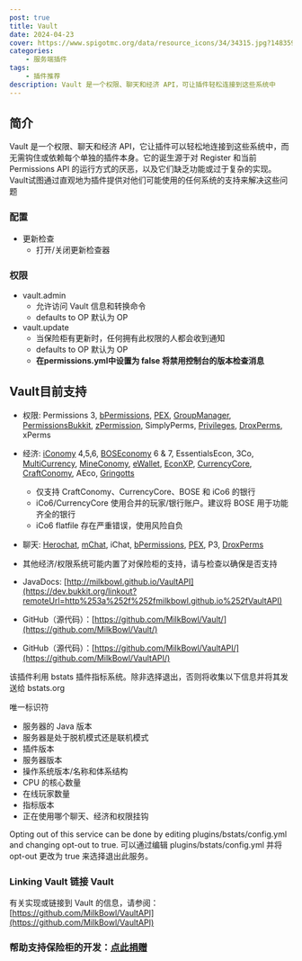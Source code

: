 ```yaml
---
post: true
title: Vault
date: 2024-04-23
cover: https://www.spigotmc.org/data/resource_icons/34/34315.jpg?1483592228
categories:
    - 服务端插件
tags:
    - 插件推荐
description: Vault 是一个权限、聊天和经济 API，可让插件轻松连接到这些系统中
---
```


## 简介

Vault 是一个权限、聊天和经济 API，它让插件可以轻松地连接到这些系统中，而无需钩住或依赖每个单独的插件本身。它的诞生源于对 Register 和当前 Permissions API 的运行方式的厌恶，以及它们缺乏功能或过于复杂的实现。Vault试图通过直观地为插件提供对他们可能使用的任何系统的支持来解决这些问题

### 配置

- 更新检查
    - 打开/关闭更新检查器

### 权限

- vault.admin
    - 允许访问 Vault 信息和转换命令
    - defaults to OP 默认为 OP
- vault.update
    - 当保险柜有更新时，任何拥有此权限的人都会收到通知
    - defaults to OP 默认为 OP
    - **在permissions.yml中设置为 false 将禁用控制台的版本检查消息**

## Vault目前支持

- 权限: Permissions 3, [bPermissions](http://dev.bukkit.org/server-mods/bpermissions/), [PEX](http://dev.bukkit.org/server-mods/permissionsex), [GroupManager](http://dev.bukkit.org/server-mods/groupmanager), [PermissionsBukkit](http://dev.bukkit.org/server-mods/permbukkit), [zPermission](http://dev.bukkit.org/server-mods/zpermissions), SimplyPerms, [Privileges](http://dev.bukkit.org/server-mods/Privileges), [DroxPerms](http://dev.bukkit.org/server-mods/DroxPerms), xPerms
- 经济: [iConomy](http://dev.bukkit.org/server-mods/iconomy) 4,5,6, [BOSEconomy](http://dev.bukkit.org/server-mods/boseconomy) 6 & 7, EssentialsEcon, 3Co, [MultiCurrency](http://dev.bukkit.org/server-mods/multicurrency), [MineConomy](http://dev.bukkit.org/server-mods/mineconomy), [eWallet](http://dev.bukkit.org/server-mods/ewallet), [EconXP](http://dev.bukkit.org/server-mods/econxp/), [CurrencyCore](http://dev.bukkit.org/server-mods/currency/), [CraftConomy](http://dev.bukkit.org/server-mods/craftconomy/), AEco, [Gringotts](http://dev.bukkit.org/server-mods/gringotts/)
    - 仅支持 CraftConomy、CurrencyCore、BOSE 和 iCo6 的银行
    - iCo6/CurrencyCore 使用合并的玩家/银行账户。建议将 BOSE 用于功能齐全的银行
    - iCo6 flatfile 存在严重错误，使用风险自负
- 聊天: [Herochat](https://www.spigotmc.org/resources/herochat-multi-server-chat-channels-and-more-75-off.34305/), [mChat](http://dev.bukkit.org/server-mods/mchat), iChat, [bPermissions](http://dev.bukkit.org/server-mods/bpermissions/), [PEX](http://dev.bukkit.org/server-mods/permissionsex), P3, [DroxPerms](http://dev.bukkit.org/server-mods/DroxPerms)
- 其他经济/权限系统可能内置了对保险柜的支持，请与检查以确保是否支持

- JavaDocs: [http://milkbowl.github.io/VaultAPI](https://dev.bukkit.org/linkout?remoteUrl=http%253a%252f%252fmilkbowl.github.io%252fVaultAPI)
- GitHub（源代码）：[https://github.com/MilkBowl/Vault/](https://github.com/MilkBowl/Vault/)
- GitHub（源代码）：[https://github.com/MilkBowl/VaultAPI/](https://github.com/MilkBowl/VaultAPI/)

该插件利用 bstats 插件指标系统。除非选择退出，否则将收集以下信息并将其发送给 bstats.org

唯一标识符

- 服务器的 Java 版本
- 服务器是处于脱机模式还是联机模式
- 插件版本
- 服务器版本
- 操作系统版本/名称和体系结构
- CPU 的核心数量
- 在线玩家数量
- 指标版本
- 正在使用哪个聊天、经济和权限挂钩

Opting out of this service can be done by editing plugins/bstats/config.yml and changing opt-out to true.
可以通过编辑 plugins/bstats/config.yml 并将 opt-out 更改为 true 来选择退出此服务。

### Linking Vault 链接 Vault

有关实现或链接到 Vault 的信息，请参阅：[https://github.com/MilkBowl/VaultAPI](https://github.com/MilkBowl/VaultAPI)

### 帮助支持保险柜的开发：[点此捐赠](https://paypal.me/sleaker)

